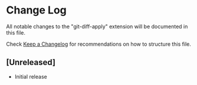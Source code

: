# Change Log

All notable changes to the "git-diff-apply" extension will be documented in this file.

Check [Keep a Changelog](http://keepachangelog.com/) for recommendations on how to structure this file.

## [Unreleased]

- Initial release